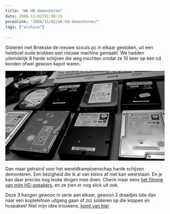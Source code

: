 ```yaml
---
title: "WK HD demonteren"
date: 2006-11-02T01:08:21
permalink: "2006/11/02/wk-hd-demonteren/"
tags: ["archive"]

---
```

Gisteren met Briekske de nieuwe scouts pc in elkaar gestoken, uit een heleboel oude brokken een nieuwe machine gemaakt. We hadden uiteindelijk 8 harde schijven die weg mochten omdat ze 10 keer op één cd konden ofwel gewoon kapot waren.

![HD speakers](/images/blog/2006/11/hdspeakers.jpg)

Dan maar getraind voor het wereldkampioenschap harde schijven demonteren. Een bezigheid die ik al van kleins af niet kan weerstaan. En je kan daar precies nog leuke dingen mee doen. Check maar eens [het filmpje van mijn HD-speakers](http://www.donebysimon.be/download/video/hdspeaker.mov "http://www.donebysimon.be/download/video/hdspeaker.mov"), en ze zien er nog slick uit ook.

Deze 3 hangen gewoon in serie aan elkaar, gewoon 2 draadjes (die dan naar een koptelefoon uitgang gaan of zo) solderen op die koppen en huspakee! Niet mijn idee trouwens, [komt van hier](http://www.afrotechmods.com/cheap/hdspeakers/hdspeakers.htm "http://www.afrotechmods.com/cheap/hdspeakers/hdspeakers.htm")
